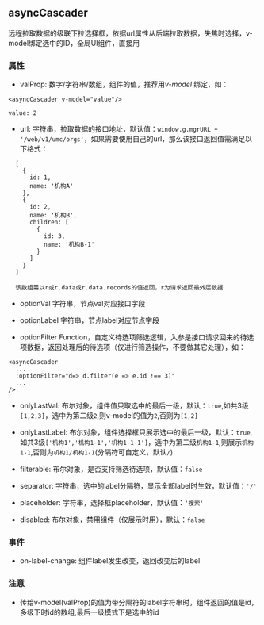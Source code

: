 ## asyncCascader
远程拉取数据的级联下拉选择框，依据url属性从后端拉取数据，失焦时选择，v-model绑定选中的ID，全局UI组件，直接用

### 属性
* valProp: 数字/字符串/数组，组件的值，推荐用*v-model* 绑定，如：
```
<asyncCascader v-model="value"/>

value: 2
```

* url: 字符串，拉取数据的接口地址，默认值：`window.g.mgrURL + '/web/v1/umc/orgs'`，如果需要使用自己的url，那么该接口返回值需满足以下格式：
```
  [
    {
      id: 1,
      name: '机构A'
    },
    {
      id: 2,
      name: '机构B',
      children: [
        {
          id: 3,
          name: '机构B-1'
        }
      ]
    }
  ]
  
  该数组需以r或r.data或r.data.records的值返回，r为请求返回最外层数据
```

* optionVal 字符串，节点val对应接口字段

* optionLabel 字符串，节点label对应节点字段

* optionFilter Function，自定义待选项筛选逻辑，入参是接口请求回来的待选项数据，返回处理后的待选项（仅进行筛选操作，不要做其它处理），如：
```
<asyncCascader
  ...
  :optionFilter="d=> d.filter(e => e.id !== 3)"
  ...
/>
```

* onlyLastVal: 布尔对象，组件值只取选中的最后一级，默认：`true`,如共3级`[1,2,3]`，选中为第二级`2`,则v-model的值为`2`,否则为`[1,2]`

* onlyLastLabel: 布尔对象，组件选择框只展示选中的最后一级，默认：`true`,如共3级`['机构1','机构1-1','机构1-1-1']`，选中为第二级`机构1-1`,则展示`机构1-1`,否则为`机构1/机构1-1`(分隔符可自定义，默认`/`)

* filterable: 布尔对象，是否支持筛选待选项，默认值：`false`

* separator: 字符串，选中的label分隔符，显示全部label时生效，默认值：`'/'`

* placeholder: 字符串，选择框placeholder，默认值：`'搜索'`

* disabled: 布尔对象，禁用组件（仅展示时用），默认：`false`
### 事件
* on-label-change: 组件label发生改变，返回改变后的label
### 注意
* 传给v-model(valProp)的值为带分隔符的label字符串时，组件返回的值是id，多级下时id的数组,最后一级模式下是选中的id
